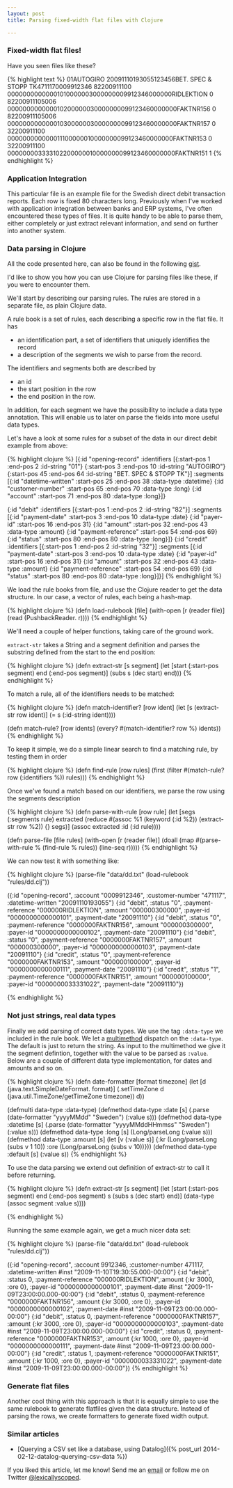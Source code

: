 ```yaml
---
layout: post
title: Parsing fixed-width flat files with Clojure

---
```


### Fixed-width flat files! 

Have you seen files like these?

{% highlight text %}
01AUTOGIRO              20091110193055123456BET. SPEC & STOPP TK4711170009912346
82200911100    00000000000001010000003000000009912346000000RIDLEKTION          0
82200911105006 000000000000010200000030000000099123460000000FAKTNR156          0
82200911105006 000000000000010300000030000000099123460000000FAKTNR157          0
32200911100    000000000000011100000010000000099123460000000FAKTNR153          0
32200911100    000000003333102200000010000000099123460000000FAKTNR151          1
{% endhighlight %}

### Application Integration

This particular file is an example file for the Swedish direct debit
transaction reports. Each row is fixed 80 characters long. Previously
when I've worked with application integration between banks and ERP
systems, I've often encountered these types of files. It is quite
handy to be able to parse them, either completely or just extract
relevant information, and send on further into another system. 

### Data parsing in Clojure

All the code presented here, can also be found in the following [gist](https://gist.github.com/fredyr/27b2b476858bda4c4302).

I'd like to show you how you can use Clojure for parsing files like
these, if you were to encounter them.

We'll start by describing our parsing rules. The rules are stored in a
separate file, as plain Clojure data.

A rule book is a set of rules, each describing a specific row
in the flat file. It has

- an identification part, a set of identifiers that uniquely
identifies the record
- a description of the segments we wish to
parse from the record.

The identifiers and segments both are described
by

- an id
- the start position in the row
- the end position in the row.

In addition, for each segment we have the possibility
to include a data type annotation. This will enable us to later on parse the
fields into more useful data types.

Let's have a look at some rules for a subset of the data in our direct
debit example from above:

{% highlight clojure %}
[{:id "opening-record"
  :identifiers [{:start-pos 1 :end-pos 2 :id-string "01"}
                {:start-pos 3 :end-pos 10 :id-string "AUTOGIRO"}
                {:start-pos 45 :end-pos 64 :id-string "BET. SPEC & STOPP TK"}]
  :segments [{:id "datetime-written" :start-pos 25 :end-pos 38 :data-type :datetime}
             {:id "customer-number" :start-pos 65 :end-pos 70 :data-type :long}
             {:id "account" :start-pos 71 :end-pos 80 :data-type :long}]}
 
 {:id "debit"
  :identifiers [{:start-pos 1 :end-pos 2 :id-string "82"}]
  :segments [{:id "payment-date" :start-pos 3 :end-pos 10 :data-type :date}
             {:id "payer-id" :start-pos 16 :end-pos 31}
             {:id "amount" :start-pos 32 :end-pos 43 :data-type :amount}
             {:id "payment-reference" :start-pos 54 :end-pos 69}
             {:id "status" :start-pos 80 :end-pos 80 :data-type :long}]}
 {:id "credit"
  :identifiers [{:start-pos 1 :end-pos 2 :id-string "32"}]
  :segments [{:id "payment-date" :start-pos 3 :end-pos 10 :data-type :date}
             {:id "payer-id" :start-pos 16 :end-pos 31}
             {:id "amount" :start-pos 32 :end-pos 43 :data-type :amount}
             {:id "payment-reference" :start-pos 54 :end-pos 69}
             {:id "status" :start-pos 80 :end-pos 80 :data-type :long}]}] 
{% endhighlight %}

We load the rule books from file, and use the Clojure reader to get
the data structure. In our case, a vector of rules, each being a
hash-map.

{% highlight clojure %}
(defn load-rulebook [file] 
  (with-open [r (reader file)]
    (read (PushbackReader. r))))
{% endhighlight %}

We'll need a couple of helper functions, taking care of the
ground work.

`extract-str` takes a String and a segment definition and parses the
substring defined from the start to the end position:

{% highlight clojure %}
(defn extract-str [s segment]
  (let [start (:start-pos segment)
        end (:end-pos segment)]
    (subs s (dec start) end)))
{% endhighlight %}

To match a rule, all of the identifiers needs to be matched:

{% highlight clojure %}
(defn match-identifier? [row ident]
  (let [s (extract-str row ident)]
    (= s (:id-string ident))))

(defn match-rule? [row idents]
    (every? #(match-identifier? row %) idents))
{% endhighlight %}

To keep it simple, we do a simple linear search to find a matching
rule, by testing them in order

{% highlight clojure %}
(defn find-rule [row rules]
  (first (filter #(match-rule? row (:identifiers %)) rules)))
{% endhighlight %}

Once we've found a match based on our identifiers, we parse the row
using the segments description

{% highlight clojure %}
(defn parse-with-rule [row rule]
  (let [segs (:segments rule)
        extracted (reduce #(assoc %1 (keyword (:id %2)) (extract-str row %2)) {} segs)]
    (assoc extracted :id (:id rule))))

(defn parse-file [file rules]
  (with-open [r (reader file)]
    (doall
      (map #(parse-with-rule % (find-rule % rules)) (line-seq r)))))
{% endhighlight %}

We can now test it with something like:

{% highlight clojure %}
(parse-file "data/dd.txt" (load-rulebook "rules/dd.clj"))

({:id "opening-record", :account "0009912346", :customer-number "471117", :datetime-written "20091110193055"}
 {:id "debit", :status "0", :payment-reference "000000RIDLEKTION",
  :amount "000000300000", :payer-id "0000000000000101", :payment-date "20091110"}
 {:id "debit", :status "0", :payment-reference "0000000FAKTNR156",
  :amount "000000300000", :payer-id "0000000000000102", :payment-date "20091110"}
 {:id "debit", :status "0", :payment-reference "0000000FAKTNR157",
  :amount "000000300000", :payer-id "0000000000000103", :payment-date "20091110"}
 {:id "credit", :status "0", :payment-reference "0000000FAKTNR153",
  :amount "000000100000", :payer-id "0000000000000111", :payment-date "20091110"}
 {:id "credit", :status "1", :payment-reference "0000000FAKTNR151",
  :amount "000000100000", :payer-id "0000000033331022", :payment-date "20091110"})

{% endhighlight %}

### Not just strings, real data types

Finally we add parsing of correct data types. We use the tag
`:data-type` we included in the rule book. We let a
[multimethod](http://clojure.org/multimethods) dispatch on the
`:data-type`. The default is just to return the string. As input to
the multimethod we give it the segment defintion, together with the
value to be parsed as `:value`. Below are a couple of different data
type implementation, for dates and amounts and so on.

{% highlight clojure %}
(defn date-formatter [format timezone]
  (let [d (java.text.SimpleDateFormat. format)]
    (.setTimeZone d (java.util.TimeZone/getTimeZone timezone))
    d))

(defmulti data-type :data-type)
(defmethod data-type :date [s]
  (.parse (date-formatter "yyyyMMdd" "Sweden") (:value s)))
(defmethod data-type :datetime [s]
  (.parse (date-formatter "yyyyMMddHHmmss" "Sweden") (:value s)))
(defmethod data-type :long [s] (Long/parseLong (:value s)))
(defmethod data-type :amount [s]
  (let [v (:value s)]
    {:kr (Long/parseLong (subs v 1 10))
     :ore (Long/parseLong (subs v 10))}))
(defmethod data-type :default [s] (:value s))
{% endhighlight %}

To use the data parsing we extend out definition of extract-str to
call it before returning.

{% highlight clojure %}
(defn extract-str [s segment]
  (let [start (:start-pos segment)
        end (:end-pos segment)
        s (subs s (dec start) end)]
    (data-type (assoc segment :value s))))

{% endhighlight %}

Running the same example again, we get a much nicer data set: 

{% highlight clojure %}
(parse-file "data/dd.txt" (load-rulebook "rules/dd.clj"))

({:id "opening-record", :account 9912346, :customer-number 471117,
  :datetime-written #inst "2009-11-10T19:30:55.000-00:00"}
 {:id "debit", :status 0, :payment-reference "000000RIDLEKTION",:amount {:kr 3000, :ore 0},
  :payer-id "0000000000000101", :payment-date #inst "2009-11-09T23:00:00.000-00:00"}
 {:id "debit", :status 0, :payment-reference "0000000FAKTNR156", :amount {:kr 3000, :ore 0},
  :payer-id "0000000000000102", :payment-date #inst "2009-11-09T23:00:00.000-00:00"}
 {:id "debit", :status 0, :payment-reference "0000000FAKTNR157", :amount {:kr 3000, :ore 0},
  :payer-id "0000000000000103", :payment-date #inst "2009-11-09T23:00:00.000-00:00"}
 {:id "credit", :status 0, :payment-reference "0000000FAKTNR153", :amount {:kr 1000, :ore 0},
  :payer-id "0000000000000111", :payment-date #inst "2009-11-09T23:00:00.000-00:00"}
 {:id "credit", :status 1, :payment-reference "0000000FAKTNR151", :amount {:kr 1000, :ore 0},
  :payer-id "0000000033331022", :payment-date #inst "2009-11-09T23:00:00.000-00:00"})
{% endhighlight %}

### Generate flat files 
Another cool thing with this approach is that it is
equally simple to use the same rulebook to generate flatfiles given
the data structure. Instead of parsing the rows, we create
formatters to generate fixed width output.

### Similar articles

- [Querying a CSV set like a database, using Datalog]({% post_url 2014-02-12-datalog-querying-csv-data %})

If you liked this article, let me know! Send me an [email](mailto:fredrik.dyrkell@gmail.com) or follow me on Twitter [@lexicallyscoped](https://twitter.com/lexicallyscoped).


